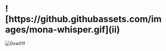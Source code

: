 
<h1>![https://github.githubassets.com/images/mona-whisper.gif](ii)</h1>

<p align="left"> <img src="https://komarev.com/ghpvc/?username=0xw01f&label=Profile%20views&color=0e75b6&style=flat" alt="0xw01f" /> </p>
